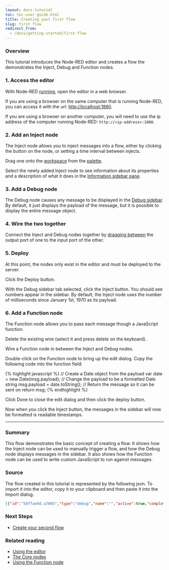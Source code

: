 ```yaml
---
layout: docs-tutorial
toc: toc-user-guide.html
title: Creating your first flow
slug: first flow
redirect_from:
  - /docs/getting-started/first-flow
---
```


### Overview

This tutorial introduces the Node-RED editor and creates a flow the demonstrates
the Inject, Debug and Function nodes.


### 1. Access the editor

With Node-RED [running](/docs/getting-started), open the editor in a web browser.

If you are using a browser on the same computer that is running Node-RED, you can
access it with the url: <http://localhost:1880>.

If you are using a browser on another computer, you will need to use the ip address
of the computer running Node-RED: `http://<ip-address>:1880`.


### 2. Add an Inject node

The Inject node allows you to inject messages into a flow, either by clicking
the button on the node, or setting a time interval between injects.

Drag one onto the [workspace](/docs/user-guide/editor/workspace/) from the
[palette](/docs/user-guide/editor/palette/).

Select the newly added Inject node to see information about its properties and a
description of what it does in the [Information sidebar pane](/docs/user-guide/editor/sidebar/info).

### 3. Add a Debug node

The Debug node causes any message to be displayed in the
[Debug sidebar](/docs/user-guide/editor/sidebar/debug). By
default, it just displays the payload of the message, but it is possible to
display the entire message object.

### 4. Wire the two together

Connect the Inject and Debug nodes together by [dragging between](/docs/user-guide/editor/workspace/wires)
the output port of one to the input port of the other.

### 5. Deploy

At this point, the nodes only exist in the editor and must be deployed to the
server.

Click the Deploy button.

With the Debug sidebar tab selected, click the Inject button. You should see
numbers appear in the sidebar. By default, the Inject node uses the number of
milliseconds since January 1st, 1970 as its payload.

### 6. Add a Function node

The Function node allows you to pass each message though a JavaScript function.

Delete the existing wire (select it and press delete on the keyboard).

Wire a Function node in between the Inject and Debug nodes.

Double-click on the Function node to bring up the edit dialog. Copy the following
code into the function field:

{% highlight javascript %}
// Create a Date object from the payload
var date = new Date(msg.payload);
// Change the payload to be a formatted Date string
msg.payload = date.toString();
// Return the message so it can be sent on
return msg;
{% endhighlight %}

Click Done to close the edit dialog and then click the deploy button.

Now when you click the Inject button, the messages in the sidebar will now be
formatted is readable timestamps.

***

### Summary

This flow demonstrates the basic concept of creating a flow. It shows how the
Inject node can be used to manually trigger a flow, and how the Debug node displays
messages in the sidebar. It also shows how the Function node can be used to
write custom JavaScript to run against messages.

### Source

The flow created in this tutorial is represented by the following json. To import
it into the editor, copy it to your clipboard and then paste it into the Import dialog.


```json
[{"id":"58ffae9d.a7005","type":"debug","name":"","active":true,"complete":false,"x":640,"y":200,"wires":[]},{"id":"17626462.e89d9c","type":"inject","name":"","topic":"","payload":"","repeat":"","once":false,"x":240,"y":200,"wires":[["2921667d.d6de9a"]]},{"id":"2921667d.d6de9a","type":"function","name":"Format timestamp","func":"// Create a Date object from the payload\nvar date = new Date(msg.payload);\n// Change the payload to be a formatted Date string\nmsg.payload = date.toString();\n// Return the message so it can be sent on\nreturn msg;","outputs":1,"x":440,"y":200,"wires":[["58ffae9d.a7005"]]}]
```

### Next Steps

 - [Create your second flow](second-flow)

### Related reading

 - [Using the editor](/docs/user-guide/editor/)
 - [The Core nodes](/docs/user-guide/nodes)
 - [Using the Function node](/docs/user-guide/writing-functions)
